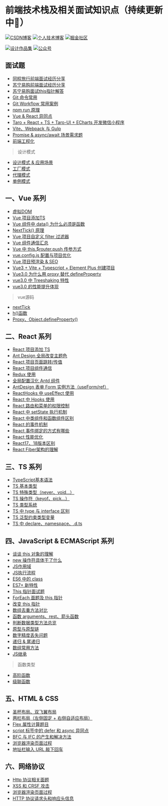# 前端技术栈及相关面试知识点（持续更新中:running:）

<!-- ## 相关链接 -->
[![CSDN博客](https://img.shields.io/badge/CSDN博客-@情非得已小猿猿-orange)](https://blog.csdn.net/weixin_43924228)
[![个人技术博客](https://img.shields.io/badge/个人技术博客-@马超-green)](https://machao07.github.io)
[![掘金社区](https://img.shields.io/badge/掘金社区-@情非得已小猿猿-blue)](https://juejin.cn/user/1337486669527096)

[![设计作品集](https://img.shields.io/badge/设计作品集-@情非得已小猿猿-yellow)](https://machao07.zcool.com.cn)
[![公众号](https://img.shields.io/badge/公众号-@情非得已小猿猿-greentea)](https://machao07.github.io/img/official_account.jpg)


<!-- 1️⃣&nbsp;[CSDN](https://blog.csdn.net/weixin_43924228)&emsp;2️⃣&nbsp;[Machao's Blog](https://machao07.github.io/)&emsp;3️⃣&nbsp;[ZCOOL站酷](https://machao07.zcool.com.cn/) -->

## 面试题
- [同程旅行前端面试经历分享](https://blog.csdn.net/weixin_43924228/article/details/136673258)
- [苏宁易购前端面试经历分享](https://blog.csdn.net/weixin_43924228/article/details/90699272)
- [苏宁易购面试this指针解答](https://blog.csdn.net/weixin_43924228/article/details/90755267)
- [Git 命令常用](https://github.com/machao07/interview-questions/issues/29)
- [Git Workflow 常用案例](https://github.com/machao07/interview-questions/issues/30)
- [npm run 原理](https://github.com/machao07/interview-questions/issues/40)
- [Vue & React 异同点](https://github.com/machao07/interview-questions/issues/53)
- [Taro + React + TS + Taro-UI + ECharts 开发微信小程序](https://mp.weixin.qq.com/s?__biz=MzUxNzE3ODI3Ng==&mid=2247485379&idx=1&sn=61878e725596d5cb1cf3422a59460dc2&chksm=f99d5108ceead81e508585a155e2ae74c266ab237bab6969330dc2f159776e34282bdd2ffecf&token=856502539&lang=zh_CN#rd)
- [Vite、Webpack 与 Gulp](https://github.com/machao07/interview-questions/issues/59)
- [Promise & async/await 场景需求题](https://github.com/machao07/interview-questions/issues/61)
- [前端工程化](https://github.com/machao07/interview-questions/issues/71)

> 设计模式
- [设计模式 & 应用场景](https://github.com/machao07/interview-questions/issues/60)
- [工厂模式](https://github.com/machao07/interview-questions/issues/62)
- [代理模式](https://github.com/machao07/interview-questions/issues/64)
- [单例模式](https://github.com/machao07/interview-questions/issues/65)

## 一、Vue 系列
- [虚拟DOM](https://github.com/machao07/interview-questions/issues/1)
- [Vue 项目添加TS](https://github.com/machao07/interview-questions/issues/7)
- [Vue 组件中 data() 为什么必须是函数](https://github.com/machao07/interview-questions/issues/27)
- [NextTick() 原理](https://blog.csdn.net/weixin_43924228/article/details/106548886)
- [Vue 项目自定义 filter 过滤器](https://github.com/machao07/interview-questions/issues/28)
- [Vue 组件通信汇总](https://github.com/machao07/interview-questions/issues/25)
- [Vue 中 this.$router.push 传参方式](https://github.com/machao07/interview-questions/issues/22)
- [vue.config.js 配置与项目优化](https://github.com/machao07/interview-questions/issues/24)
- [Vue 项目预渲染 & SEO](https://github.com/machao07/interview-questions/issues/33)
- [Vue3 + Vite + Typescript + Element Plus 创建项目](https://mp.weixin.qq.com/s/yv6KYcx4PTYgrU6I1Ns52g)
- [Vue3.0 为什么用 proxy 替代 defineProperty](https://github.com/machao07/interview-questions/issues/41)
- [vue3.0 中 Treeshaking 特性](https://github.com/machao07/interview-questions/issues/42)
- [vue3.0 的性能提升体现](https://github.com/machao07/interview-questions/issues/43)

> vue源码
- [nextTick](https://github.com/machao07/interview-questions/issues/76)
- [h()函数](https://github.com/machao07/interview-questions/issues/72)
- [Proxy、Object.defineProperty()](https://github.com/machao07/interview-questions/issues/75)


## 二、React 系列
- [React 项目添加 TS](https://github.com/machao07/interview-questions/issues/2)
- [Ant Design 全局改变主题色](https://github.com/machao07/react-admin/issues/1)
- [React 项目页面跳转/传值](https://github.com/machao07/react-admin/issues/3)
- [React 项目组件通信](https://github.com/machao07/react-admin/issues/4)
- [Redux 使用](https://github.com/machao07/interview-questions/issues/31)
- [全局配置汉化 Antd 组件](https://github.com/machao07/react-admin/issues/2)
- [AntDesign 表单 Form 实例方法（useForm/ref）](https://github.com/machao07/react-admin/issues/5)
- [ReactHooks 中 useEffect 使用](https://github.com/machao07/react-admin/issues/6)
- [React 中 Hooks 使用](https://github.com/machao07/interview-questions/issues/34)
- [React 路由和菜单的权限控制](https://github.com/machao07/interview-questions/issues/26)
- [React 中 setState 执行机制](https://github.com/machao07/interview-questions/issues/47)
- [React 中类组件和函数组件区别](https://github.com/machao07/interview-questions/issues/48)
- [React 的事件机制](https://github.com/machao07/interview-questions/issues/50)
- [React 事件绑定的方式有哪些](https://github.com/machao07/interview-questions/issues/51)
- [React 性能优化](https://github.com/machao07/interview-questions/issues/52)
- [React17、18版本区别](https://github.com/machao07/interview-questions/issues/66)
- [React Fiber架构的理解](https://github.com/machao07/interview-questions/issues/57)

## 三、TS 系列
- [TypeScript基本语法](https://github.com/machao07/interview-questions/issues/3)
- [TS 基本类型](https://github.com/machao07/interview-questions/issues/10)
- [TS 特殊类型（never、void...）](https://github.com/machao07/interview-questions/issues/67)
- [TS 操作符（keyof、pick...）](https://github.com/machao07/interview-questions/issues/68)
- [TS 类型系统](https://github.com/machao07/interview-questions/issues/69)
- [TS 中 type 与 interface 区别](https://github.com/machao07/interview-questions/issues/12)
- [TS 泛型约束类型变量](https://github.com/machao07/interview-questions/issues/36)
- [TS 中 declare、namespace、.d.ts ](https://github.com/machao07/interview-questions/issues/70)

## 四、JavaScript & ECMAScript 系列
- [谈谈 this 对象的理解](https://github.com/machao07/interview-questions/issues/54)
- [new 操作符具体干了什么](https://github.com/machao07/interview-questions/issues/58)
- [JS作用域](https://github.com/machao07/interview-questions/issues/20)
- [JS执行流程](https://github.com/machao07/interview-questions/issues/21)
- [ES6 中的 class](https://github.com/machao07/interview-questions/issues/32)
- [ES7+ 新特性](https://github.com/machao07/interview-questions/issues/4)
- [This 指针面试题](https://github.com/machao07/interview-questions/issues/9)
- [ForEach 面题及 this 指针](https://github.com/machao07/interview-questions/issues/11)
- [改变 this 指针](https://github.com/machao07/interview-questions/issues/18)
- [数组去重方法对比](https://github.com/machao07/interview-questions/issues/13)
- [函数 arguments、rest、箭头函数](https://github.com/machao07/interview-questions/issues/19)
- [判断数据类型方法总览](https://github.com/machao07/interview-questions/issues/23)
- [原型与原型链](https://github.com/machao07/interview-questions/issues/35)
- [数字精度丢失问题](https://github.com/machao07/interview-questions/issues/45)
- [递归 & 尾递归](https://github.com/machao07/interview-questions/issues/46)
- [数组常用方法](https://github.com/machao07/interview-questions/issues/55)
- [JS继承](https://github.com/machao07/interview-questions/issues/63)

> 函数类型
- [高阶函数](https://github.com/machao07/interview-questions/issues/73)
- [级联函数](https://github.com/machao07/interview-questions/issues/74)

## 五、HTML & CSS
- [圣杯布局、双飞翼布局](https://github.com/machao07/interview-questions/issues/6)
- [两栏布局（左侧固定 + 右侧自适应布局）](https://github.com/machao07/interview-questions/issues/17)
- [Flex 属性计算题目](https://github.com/machao07/interview-questions/issues/5)
- [script 标签中的 defer 和 async 异同点](https://github.com/machao07/interview-questions/issues/8)
- [BFC 与 IFC 的产生和解决方法](https://github.com/machao07/interview-questions/issues/14)
- [浏览器渲染页面过程](https://github.com/machao07/interview-questions/issues/16)
- [地址栏输入 URL 敲下回车](https://github.com/machao07/interview-questions/issues/56)

## 六、网络协议
- [Http 协议相关面题](https://github.com/machao07/interview-questions/issues/15)
- [XSS 和 CRSF 攻击](https://github.com/machao07/interview-questions/issues/37)
- [浏览器渲染页面过程](https://github.com/machao07/interview-questions/issues/38)
- [HTTP 协议请求头和响应头信息](https://github.com/machao07/interview-questions/issues/39)
